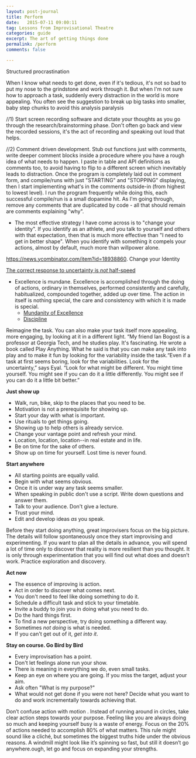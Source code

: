 ```yaml
---
layout: post-journal
title: Perform
date:   2015-07-11 09:00:11
tag: Lessons from Improvisational Theatre
categories: guide
excerpt: The art of getting things done 
permalink: /perform
comments: false

---
```


Structured procrastination


When I know what needs to get done, even if it's tedious, it's not so bad to put my nose to the grindstone and work through it. But when I'm not sure how to approach a task, suddenly every distraction in the world is more appealing.
You often see the suggestion to break up big tasks into smaller, baby step chunks to avoid this analysis paralysis

//1) Start screen recording software and dictate your thoughts as you go through the research/brainstorming phase. Don't often go back and view the recorded sessions, it's the act of recording and speaking out loud that helps.

//2) Comment driven development. Stub out functions just with comments, write deeper comment blocks inside a procedure where you have a rough idea of what needs to happen. I paste in table and API definitions as comments too, to avoid having to flip to a different screen which inevitably leads to distraction. Once the program is completely laid out in comment form, and compile/runs with just "STARTING" and "STOPPING" displaying, then I start implementing what's in the comments outside-in (from highest to lowest level). I run the program frequently while doing this, each successful compile/run is a small dopamine hit. As I'm going through, remove any comments that are duplicated by code - all that should remain are comments explaining "why".

- The most effective strategy I have come across is to "change your identity". If you identify as an athlete, and you talk to yourself and others with that expectation, then that is much more effective than "I need to get in better shape". When you identify with something it compels your actions, almost by default, much more than willpower alone.

https://news.ycombinator.com/item?id=18938860. Change your Identity

[The correct response to uncertainty is *not* half-speed](https://www.lesswrong.com/posts/FMkQtPvzsriQAow5q/the-correct-response-to-uncertainty-is-not-half-speed)

* Excellence is mundane.  Excellence is accomplished through the doing of actions, ordinary in themselves, performed consistently and carefully, habitualized, compounded together, added up over time. The action in itself is nothing special, the care and consistency with which it is made is special.
    * [Mundanity of Excellence](https://fermatslibrary.com/s/the-mundanity-of-excellence-an-ethnographic-report-on-stratification-and-olympic-swimmers)
    * [Discipline](https://firstround.com/review/the-founders-guide-to-discipline-lessons-from-fronts-mathilde-collin/)



 
Reimagine the task. You can also make your task itself more appealing, more engaging, by looking at it in a different light. “My friend Ian Bogost is a professor at Georgia Tech, and he studies play. It's fascinating. He wrote a book called Play Anything. What he said is that you can make any task into play and to make it fun by looking for the variability inside the task.“Even if a task at first seems boring, look for the variabilities. Look for the uncertainty,” says Eyal. “Look for what might be different. You might time yourself. You might see if you can do it a little differently. You might see if you can do it a little bit better.”

**Just show up**

* Walk, run, bike, skip to the places that you need to be.
* Motivation is not a prerequisite for showing up.
* Start your day with what is important.
* Use rituals to get things going.
* Showing up to help others is already service.
* Change your vantage point and refresh your mind.
* Location, location, location--in real estate and in life.
* Be on time for the sake of others.
* Show up on time for yourself. Lost time is never found.



**Start anywhere**
* All starting points are equally valid.
* Begin with what seems obvious.
* Once it is under way any task seems smaller.
* When speaking in public don't use a script. Write down questions and answer them.
* Talk to your audience. Don't give a lecture.
* Trust your mind.
* Edit and develop ideas *as* you speak.

Before they start doing anything, great improvisers focus on the big picture. The details will follow spontaneously once they start improvising and experimenting. If you want to plan all the details in advance, you will spend a lot of time only to discover that reality is more resilient than you thought. It is only through experimentation that you will find out what does and doesn’t work. Practice exploration and discovery. 

**Act now**

* The essence of improving is action.
* Act in order to discover what comes next.
* You don't need to feel like doing something to do it.
* Schedule a difficult task and stick to your timetable.
* Invite a buddy to join you in doing what you need to do.
* Do the hard things first.
* To find a new perspective, try doing something a different way.
* Sometimes *not doing* is what is needed.
* If you can't get out of it, *get into it*.

**Stay on course. Go Bird by Bird**

* Every improvisation has a point.
* Don't let feelings alone run your show.
* There is meaning in everything we do, even small tasks.
* Keep an eye on where you are going. If you miss the target, adjust your aim.
* Ask often "What is my purpose?"
* What would not get done if you were not here?
Decide what you want to do and work incrementally towards achieving that.

Don’t confuse action with motion .  Instead of running around in circles, take clear action steps towards your purpose. Feeling like you are always doing so much and keeping yourself busy is a waste of energy. Focus on the 20% of actions needed to accomplish 80% of what matters. This rule might sound like a cliché, but sometimes the biggest truths hide under the obvious reasons. A windmill might look like it’s spinning so fast, but still it doesn’t go anywhere.ough, let go and focus on expanding your strengths. 

